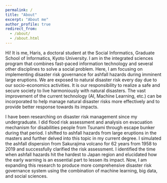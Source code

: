 ```yaml
---
permalink: /
title: "About"
excerpt: "About me"
author_profile: true
redirect_from:
  - /about/
  - /about.html
---
```


Hi! It is me, Haris, a doctoral student at the Social Informatics, Graduate School of Informatics, Kyoto University. I am in the integrated sciences program that combines fast-paced information technology and several other disciplines to solve a social problem. Here, I am focusing on implementing disaster risk governance for ashfall hazards during imminent large eruptions. We are exposed to natural disaster risk every day due to our socio-economics activities. It is our responsibility to realize a safe and secure society to live harmoniously with natural disasters. The vast improvement of the current technology (AI, Machine Learning, etc.) can be incorporated to help manage natural disaster risks more effectively and to provide better response towards its impacts.

I have been researching on disaster risk management since my undergraduate. I did flood risk assessment and analysis on evacuation mechanism for disabilities people from Tsunami through escape bunker during that period. I shifted to ashfall hazards from large eruptions in the masters and further delved into this topic in my current degree. I simulated the ashfall dispersion from Sakurajima volcano for 62 years from 1958 to 2019 and successfully clarified the risk assessment.  I identified the time when ashfall hazards hit the hardest to Japan region and elucidated how the early warning is an essential part to lessen its impact. Now, I am expanding this research to produce more comprehensive disaster risk governance system using the combination of machine learning, big data, and social sciences.